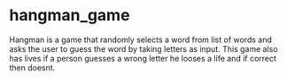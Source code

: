 # hangman_game

 Hangman is a game that randomly selects a word from list of words and asks
the user to guess the word by taking letters as input.
This game also has lives if a person guesses a wrong letter he looses a life
and if correct then doesnt. 
